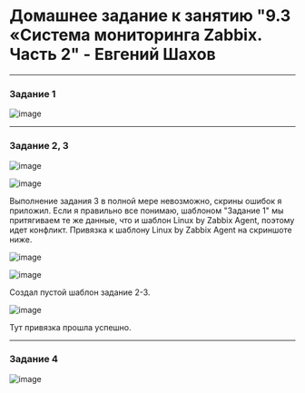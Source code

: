 # Домашнее задание к занятию "9.3 «Система мониторинга Zabbix. Часть 2" - Евгений Шахов
---
### Задание 1

![image](https://user-images.githubusercontent.com/122415129/220774033-b2ecd922-d318-4b23-b07e-44442627f002.png)

---
### Задание 2, 3

![image](https://user-images.githubusercontent.com/122415129/220782851-94a8a19d-a578-4795-9e14-1ba11455b9ff.png)

![image](https://user-images.githubusercontent.com/122415129/220782903-7c3aca0e-7bd7-4ce5-a165-d11e2d063376.png)

Выполнение задания 3 в полной мере невозможно, скрины ошибок я приложил. Если я правильно все понимаю, шаблоном "Задание 1" мы притягиваем те же данные, что и шаблон Linux by Zabbix Agent, поэтому идет конфликт. Привязка к шаблону Linux by Zabbix Agent на скриншоте ниже.  
  
![image](https://user-images.githubusercontent.com/122415129/220782757-083708f9-2e46-431e-8319-bf6e9727c775.png)

![image](https://user-images.githubusercontent.com/122415129/220787722-8b057039-dd35-4ed9-95a7-2f7c6942e8a9.png)

Создал пустой шаблон задание 2-3.

![image](https://user-images.githubusercontent.com/122415129/220787613-84f39ea2-65c5-4f1f-9314-237ac2a0b6d0.png)

Тут привязка прошла успешно.

---
### Задание 4

![image](https://user-images.githubusercontent.com/122415129/220787922-5a234be9-8982-4bcb-8e04-ee026011a7f7.png)
